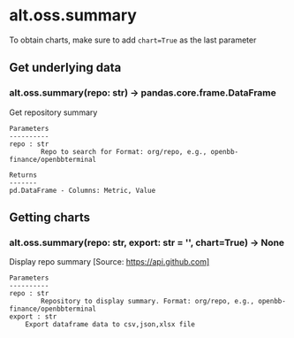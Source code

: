 # alt.oss.summary

To obtain charts, make sure to add `chart=True` as the last parameter

## Get underlying data 
### alt.oss.summary(repo: str) -> pandas.core.frame.DataFrame

Get repository summary

    Parameters
    ----------
    repo : str
            Repo to search for Format: org/repo, e.g., openbb-finance/openbbterminal

    Returns
    -------
    pd.DataFrame - Columns: Metric, Value

## Getting charts 
### alt.oss.summary(repo: str, export: str = '', chart=True) -> None

Display repo summary [Source: https://api.github.com]

    Parameters
    ----------
    repo : str
            Repository to display summary. Format: org/repo, e.g., openbb-finance/openbbterminal
    export : str
        Export dataframe data to csv,json,xlsx file
